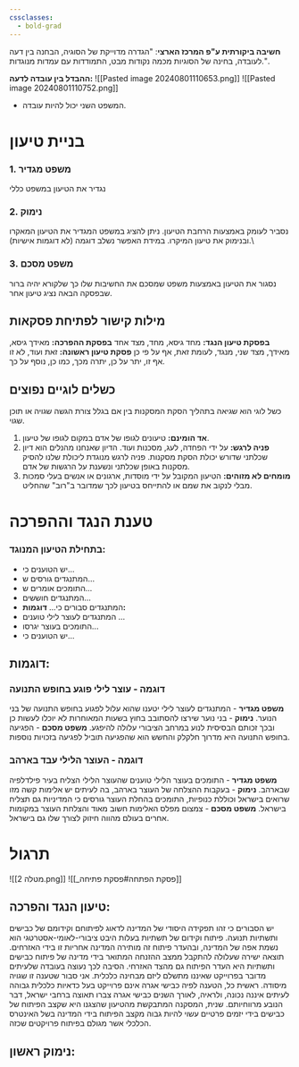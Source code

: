 ```yaml
---
cssclasses:
  - bold-grad
---
```

**חשיבה ביקורתית ע"פ המרכז הארצי**: "הגדרה מדוייקת של הסוגיה, הבחנה בין דעה לעובדה, בחינה של הסוגיות מכמה נקודות מבט, התמודדות עם עמדות מנוגדות.".

**ההבדל בין עובדה לדעה:**
![[Pasted image 20240801110653.png]]
![[Pasted image 20240801110752.png]]
* המשפט השני יכול להיות עובדה.
# בניית טיעון
### 1. משפט מגדיר
נגדיר את הטיעון במשפט כללי
### 2. נימוק
נסביר לעומק באמצעות הרחבת הטיעון.
ניתן להציג במשפט המגדיר את הטיעון המאקרו ובנימוק את טיעון המיקרו.
במידת האפשר נשלב דוגמה (לא דוגמות אישיות).\
### 3. משפט מסכם
נסגור את הטיעון באמצעות משפט שמסכם את החשיבות שלו כך שלקורא יהיה ברור שבפסקה הבאה נציג טיעון אחר.

## מילות קישור לפתיחת פסקאות
**בפסקת טיעון הנגד:** מחד גיסא, מחד, מצד אחד
**בפסקת ההפרכה:** מאידך גיסא, מאידך, מצד שני, מנגד, לעומת זאת, אף על פי כן
**פסקת טיעון ראשונה:** זאת ועוד, לא זו אף זו, יתר על כן, יתרה מכך, כמו כן, נוסף על כך.

## כשלים לוגיים נפוצים
כשל לוגי הוא שגיאה בתהליך הסקת המסקנות בין אם בגלל צורת הגשה שגויה או תוכן שגוי.
1. **אד הומינם:** טיעונים לגופו של אדם במקום לגופו של טיעון.
2. **פניה לרגש:** על ידי הפחדה, לעג, מסכנות ועוד. הדיון שאנחנו מהנלים הוא דיון שכלתני שדורש יכולת הסקת מסקנות. פניה לרגש מנוגדת ליכולת שלנו להסיק מסקנות באופן שכלתני ונשענת על הרגשות של אדם.
3. **מומחים לא מזוהים:** הטיעון המקובל על ידי מוסדות, ארגונים או אנשים בעלי סמכות מבלי לנקוב את שמם או להתייחס בטיעון לכך שמדובר ב"רוב" שהחליט.
# טענת הנגד וההפרכה
### בתחילת הטיעון המנוגד:
* יש הטוענים כי...
* המתנגדים גורסים ש...
* התומכים אומרים ש...
* המתנגדים חוששים...
* המתנגדים סבורים כי...
**דוגמות:**
* המתנגדים לעוצר לילי טוענים ...
* התומכים בעוצר יגרסו...
* יש הטוענים כי...

## דוגמות:
### דוגמה - עוצר לילי פוגע בחופש התנועה
**משפט מגדיר** - המתנגדים לעוצר לילי יטענו שהוא עלול לפגוע בחופש התנועה של בני הנוער.
**נימוק** - בני נוער שירצו להסתובב בחוץ בשעות המאוחרות לא יוכלו לעשות כן ובכך זכותם הבסיסית לנוע במרחב הציבורי עלולה להיפגע.
**משפט מסכם** - הפגיעה בחופש התנועה היא מדרוך חלקלק והחשש הוא שהפגיעה תוביל לפגיעה בזכויות נוספות.

### דוגמה - העוצר הלילי עבד בארהב
**משפט מגדיר** - התומכים בעוצר הלילי טוענים שהעוצר הלילי הצליח בעיר פילדלפיה שבארהב.
**נימוק** - בעקבות ההצלחה של העוצר בארהב, בה לעיתים יש אלימות קשה מזו שרואים בישראל וכוללת כנופיות, התומכים בהחלת העוצר גורסים כי המדיניות גם תצליח בישראל.
**משפט מסכם** - צמצום מפלס האלימות חשוב מאוד והצלחת העוצר במקומות אחרים בעולם מהווה חיזוק לצורך שלו גם בישראל.

# תרגול
![[מטלה 2.png]]
![[_פסקת הפתחה#פסקת פתיחה]]
## טיעון הנגד והפרכה:
יש הסבורים כי זהו תפקידה היסודי של המדינה לדאוג לפיתוחם וקידומם של כבישים ותשתיות תנועה.
פיתוח וקידום של תשתיות בעלות היבט ציבורי-לאומי-אסטרטגי הוא נשמת אפה של המדינה, ובהעדר פיתוח זה מותירה המדינה אחריות זו בידי האזרחים.
תוצאה ישירה שעלולה להתקבל ממצב ההזנחה המתואר בידי מדינה של פיתוח כבישים ותשתיות היא העדר הפיתוח גם מהצד האזרחי.
הסיבה לכך נעוצה בעובדה שלעיתים מדובר בפרוייקט שאיננו מתשלם ליזם מבחינה כלכלית.
אני סבור שטענה זו שגויה מיסודה.
ראשית כל, הטענה לפיה כבישי אגרה אינם פרוייקט בעל כדאיות כלכלית גבוהה לעיתים איננה נכונה, ולראיה, לאורך השנים כבישי אגרה צברו תאוצה ברחבי ישראל, דבר הנובע מרווחיותם.
שנית, המסקנה המתבקשת מהטיעון שהצגנו היא שקצב הפיתוח של כבישים בידי יזמים פרטיים עשוי להיות גבוה מקצב הפיתוח בידי המדינה בשל האינטרס הכלכלי אשר מגולם בפיתוח פרויקטים שכזה.
## נימוק ראשון:
